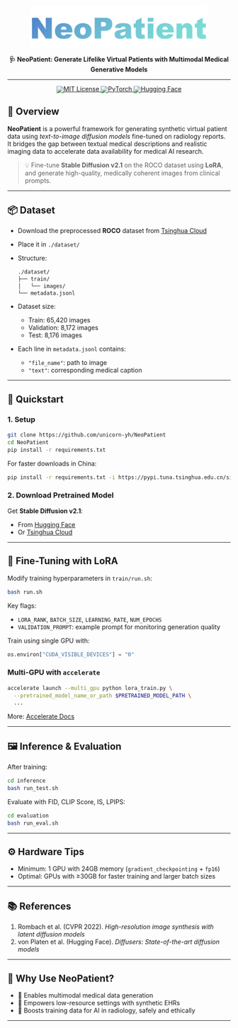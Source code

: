 <div align="center">   <img src="figure/NeoPatient.png" width="400em" />   <p align="center"><strong>🩺 NeoPatient: Generate Lifelike Virtual Patients with Multimodal Medical Generative Models</strong></p> </div>

------



<div align="center" style="line-height: 1;">
  <a href="https://github.com/unicorn-yh/NeoPatient/blob/main/LICENSE">
    <img alt="MIT License"
      src="https://img.shields.io/badge/License-MIT-brightgreen?logo=open-source-initiative&logoColor=white"/>
  </a>
  <a href="https://pytorch.org/">
    <img alt="PyTorch"
      src="https://img.shields.io/badge/PyTorch-2.0+-%23EE4C2C?logo=pytorch&logoColor=white"/>
  </a>
  <a href="https://huggingface.co/stabilityai/stable-diffusion-2-1">
    <img alt="Hugging Face"
      src="https://img.shields.io/badge/%F0%9F%A4%97%20Hugging%20Face-Stability%20AI-ffc107?color=ffc107&logoColor=white"/>
   </a>
</div>



## 🧬 Overview

**NeoPatient** is a powerful framework for generating synthetic virtual patient data using *text-to-image diffusion models* fine-tuned on radiology reports. It bridges the gap between textual medical descriptions and realistic imaging data to accelerate data availability for medical AI research.

> 💡 Fine-tune **Stable Diffusion v2.1** on the ROCO dataset using **LoRA**, and generate high-quality, medically coherent images from clinical prompts.

------

## 📦 Dataset

- Download the preprocessed **ROCO** dataset from [Tsinghua Cloud](https://cloud.tsinghua.edu.cn/d/c10a6bfc0fb74fd28cbd/)

- Place it in `./dataset/`

- Structure:

  ```
  ./dataset/
  ├── train/
  │   └── images/
  └── metadata.jsonl
  ```

- Dataset size:

  - Train: 65,420 images
  - Validation: 8,172 images
  - Test: 8,176 images

- Each line in `metadata.jsonl` contains:

  - `"file_name"`: path to image
  - `"text"`: corresponding medical caption

------

## 🚀 Quickstart

### 1. Setup

```bash
git clone https://github.com/unicorn-yh/NeoPatient
cd NeoPatient
pip install -r requirements.txt
```

For faster downloads in China:

```bash
pip install -r requirements.txt -i https://pypi.tuna.tsinghua.edu.cn/simple
```

### 2. Download Pretrained Model

Get **Stable Diffusion v2.1**:

- From [Hugging Face](https://huggingface.co/stabilityai/stable-diffusion-2-1)
- Or [Tsinghua Cloud](https://cloud.tsinghua.edu.cn/d/e2be80c926464046a661/)

------

## 🎯 Fine-Tuning with LoRA

Modify training hyperparameters in `train/run.sh`:

```bash
bash run.sh
```

Key flags:

- `LORA_RANK`, `BATCH_SIZE`, `LEARNING_RATE`, `NUM_EPOCHS`
- `VALIDATION_PROMPT`: example prompt for monitoring generation quality

Train using single GPU with:

```python
os.environ["CUDA_VISIBLE_DEVICES"] = "0"
```

### Multi-GPU with `accelerate`

```bash
accelerate launch --multi_gpu python lora_train.py \
  --pretrained_model_name_or_path $PRETRAINED_MODEL_PATH \
  ...
```

More: [Accelerate Docs](https://huggingface.co/docs/accelerate/basic_tutorials/launch)

------

## 🖼 Inference & Evaluation

After training:

```bash
cd inference
bash run_test.sh
```

Evaluate with FID, CLIP Score, IS, LPIPS:

```bash
cd evaluation
bash run_eval.sh
```

------

## ⚙️ Hardware Tips

- Minimum: 1 GPU with 24GB memory (`gradient_checkpointing` + `fp16`)
- Optimal: GPUs with ≥30GB for faster training and larger batch sizes

------

## 📚 References

1. Rombach et al. (CVPR 2022). *High-resolution image synthesis with latent diffusion models*
2. von Platen et al. (Hugging Face). *Diffusers: State-of-the-art diffusion models*

------

## 🧠 Why Use NeoPatient?

- 🔬 Enables multimodal medical data generation
- 🏥 Empowers low-resource settings with synthetic EHRs
- 🤖 Boosts training data for AI in radiology, safely and ethically

------

